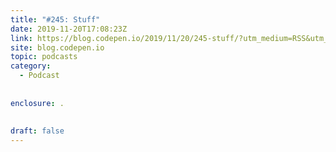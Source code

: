 ```yaml
---
title: "#245: Stuff"
date: 2019-11-20T17:08:23Z
link: https://blog.codepen.io/2019/11/20/245-stuff/?utm_medium=RSS&utm_source=hune
site: blog.codepen.io
topic: podcasts
category:
  - Podcast
  
  
enclosure: .  
 
  
draft: false
---
```

